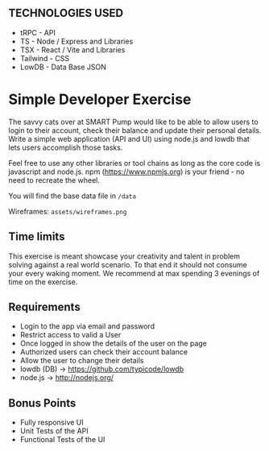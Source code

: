 ## TECHNOLOGIES USED

* tRPC - API
* TS - Node / Express and Libraries
* TSX - React / Vite and Libraries
* Tailwind - CSS
* LowDB - Data Base JSON


# Simple Developer Exercise 

The savvy cats over at SMART Pump would like to be able to allow users to login to their account, check their balance and update their personal details. Write a simple web application (API and UI) using node.js and lowdb that lets users accomplish those tasks. 

Feel free to use any other libraries or tool chains as long as the core code is javascript and node.js. npm (https://www.npmjs.org) is your friend - no need to recreate the wheel. 

You will find the base data file in `/data`

Wireframes: `assets/wireframes.png`

## Time limits

This exercise is meant showcase your creativity and talent in problem solving against a real world scenario. To that end it should not consume your every waking moment. We recommend at max spending 3 evenings of time on the exercise. 

## Requirements

* Login to the app via email and password
* Restrict access to valid a User
* Once logged in show the details of the user on the page
* Authorized users can check their account balance
* Allow the user to change their details
* lowdb (DB) -> https://github.com/typicode/lowdb
* node.js -> http://nodejs.org/ 

## Bonus Points

* Fully responsive UI
* Unit Tests of the API
* Functional Tests of the UI